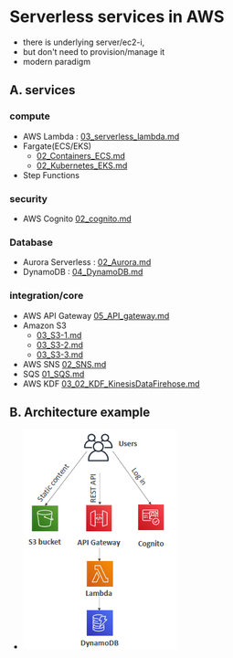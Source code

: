 # Serverless services in AWS
- there is underlying server/ec2-i,
- but don't need to provision/manage it
- modern paradigm

## A. services
### compute
  - AWS Lambda : [03_serverless_lambda.md](../01_compute/03_lambda-01-saa)
  - Fargate(ECS/EKS) 
    - [02_Containers_ECS.md](../01_compute/02_Containers_ECS.md)
    - [02_Kubernetes_EKS.md](../01_compute/02_Kubernetes_EKS.md)
  - Step Functions

### security
  - AWS Cognito [02_cognito.md](../06_Security/02_cognito.md)

### Database
  - Aurora Serverless : [02_Aurora.md](../03_database/02_Aurora.md)
  - DynamoDB : [04_DynamoDB.md](../03_database/04_DynamoDB.md)

### integration/core
- AWS API Gateway [05_API_gateway.md](../04_network/05_API_gateway.md)
- Amazon S3
  - [03_S3-1.md](../02_storage/03_S3-1.md)
  - [03_S3-2.md](../02_storage/03_S3-2.md)
  - [03_S3-3.md](../02_storage/03_S3-3.md)
- AWS SNS  [02_SNS.md](../05_decoupling/02_SNS.md)
- SQS [01_SQS.md](../05_decoupling/01_SQS.md)
- AWS KDF [03_02_KDF_KinesisDataFirehose.md](../05_decoupling/03_02_KDF_KinesisDataFirehose.md)

## B. Architecture example
- ![img.png](../99_img/compute/lambda/img.png)
